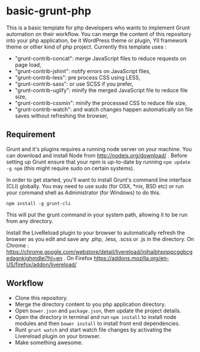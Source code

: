 basic-grunt-php
===============

This is a basic template for php developers who wants to implement Grunt automation on their workflow. You can merge the content of this repository into your php application, be it WordPress theme or plugin, YII framework theme or other kind of php project. Currently this template uses :

  - "grunt-contrib-concat": merge JavaScript files to reduce requests on page load,
  - "grunt-contrib-jshint": notify errors on JavaScript files,
  - "grunt-contrib-less": pre process CSS using LESS,
  - "grunt-contrib-sass": or use SCSS if you prefer,
  - "grunt-contrib-uglify": minify the merged JavaScript file to reduce file size,
  - "grunt-contrib-cssmin": minify the processed CSS to reduce file size,
  - "grunt-contrib-watch": and watch changes happen automatically on file saves without refreshing the browser,

Requirement
-----------
Grunt and it's plugins requires a running node server on your machine. You can download and install Node from http://nodejs.org/download/ . Before setting up Grunt ensure that your npm is up-to-date by running `npm update -g npm` (this might require sudo on certain systems).

In order to get started, you'll want to install Grunt's command line interface (CLI) globally. You may need to use sudo (for OSX, *nix, BSD etc) or run your command shell as Administrator (for Windows) to do this.

    npm install -g grunt-cli
    
This will put the grunt command in your system path, allowing it to be run from any directory.

Install the LiveReload plugin to your browser to automatically refresh the browser as you edit and save any .php, .less, .scss or .js in the directory. On Chrome : https://chrome.google.com/webstore/detail/livereload/jnihajbhpnppcggbcgedagnkighmdlei?hl=en . On Firefox https://addons.mozilla.org/en-US/firefox/addon/livereload/

Workflow
--------
* Clone this repository.
* Merge the directory content to you php application directory.
* Open `bower.json` and `package.json`, then update the project details.
* Open the directory in terminal and run `npm install` to install node modules and then `bower install` to install front end dependencies.
* Runt `grunt watch` and start watch file changes by activating the Livereload plugin on your browser.
* Make something awesome.
